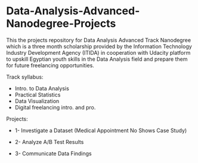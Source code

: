 # Data-Analysis-Advanced-Nanodegree-Projects
This the projects repository for Data Analysis Advanced Track Nanodegree which is a three month scholarship provided by the Information Technology Industry Development Agency (ITIDA) in cooperation with Udacity platform to upskill Egyptian youth skills in the Data Analysis field and prepare them for future freelancing opportunities.

Track syllabus:
- Intro. to Data Analysis
- Practical Statistics
- Data Visualization
- Digital freelancing intro. and pro.

Projects:

- 1- Investigate a Dataset (Medical Appointment No Shows Case Study) 

- 2- Analyze A/B Test Results 

- 3- Communicate Data Findings
